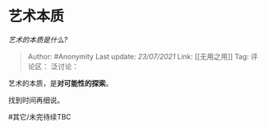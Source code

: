 # 艺术本质
*艺术的本质是什么?*

> Author: #Anonymity
> Last update: *23/07/2021*
> Link: [[无用之用]]
> Tag:
> 评论区：
> 泛讨论：

艺术的本质，是**对可能性的探索**。

找到时间再细说。

#其它/未完待续TBC
